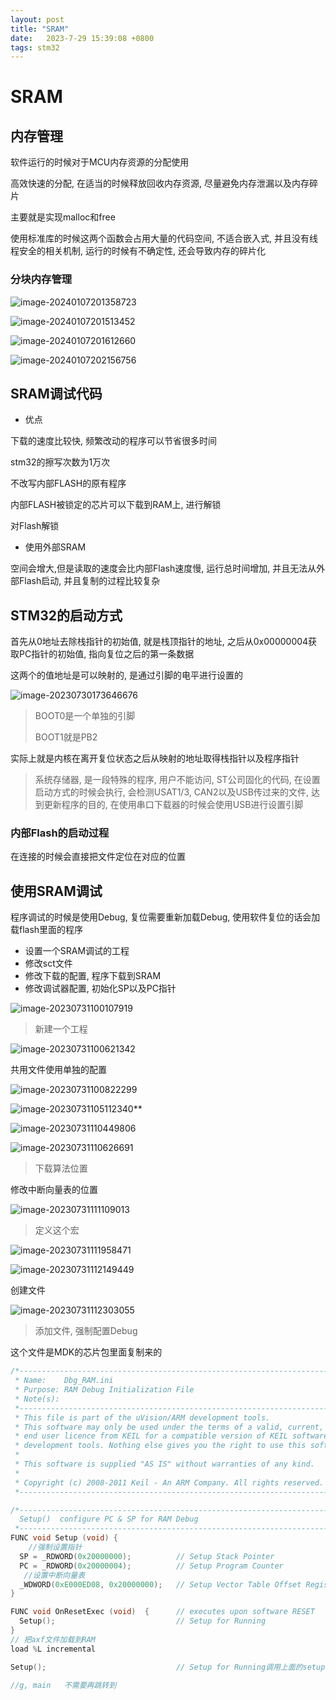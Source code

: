 ```yaml
---
layout: post
title: "SRAM" 
date:   2023-7-29 15:39:08 +0800
tags: stm32
---
```


# SRAM

## 内存管理

软件运行的时候对于MCU内存资源的分配使用

高效快速的分配, 在适当的时候释放回收内存资源, 尽量避免内存泄漏以及内存碎片

主要就是实现malloc和free

使用标准库的时候这两个函数会占用大量的代码空间, 不适合嵌入式, 并且没有线程安全的相关机制, 运行的时候有不确定性, 还会导致内存的碎片化

### 分块内存管理

![image-20240107201358723](https://picture-01-1316374204.cos.ap-beijing.myqcloud.com/image/202401072013836.png)

![image-20240107201513452](https://picture-01-1316374204.cos.ap-beijing.myqcloud.com/image/202401072015547.png)

![image-20240107201612660](https://picture-01-1316374204.cos.ap-beijing.myqcloud.com/image/202401072016744.png)

![image-20240107202156756](https://picture-01-1316374204.cos.ap-beijing.myqcloud.com/image/202401072021848.png)

## SRAM调试代码

+   优点 

下载的速度比较快, 频繁改动的程序可以节省很多时间

stm32的擦写次数为1万次

不改写内部FLASH的原有程序

内部FLASH被锁定的芯片可以下载到RAM上, 进行解锁

对Flash解锁

+   使用外部SRAM

空间会增大,但是读取的速度会比内部Flash速度慢, 运行总时间增加, 并且无法从外部Flash启动, 并且复制的过程比较复杂

## STM32的启动方式

首先从0地址去除栈指针的初始值, 就是栈顶指针的地址, 之后从0x00000004获取PC指针的初始值, 指向复位之后的第一条数据

这两个的值地址是可以映射的, 是通过引脚的电平进行设置的

![image-20230730173646676](https://picture-01-1316374204.cos.ap-beijing.myqcloud.com/image/202310281047228.png)

>   BOOT0是一个单独的引脚
>
>   BOOT1就是PB2

实际上就是内核在离开复位状态之后从映射的地址取得栈指针以及程序指针

>   系统存储器,  是一段特殊的程序, 用户不能访问, ST公司固化的代码, 在设置启动方式的时候会执行, 会检测USAT1/3, CAN2以及USB传过来的文件, 达到更新程序的目的, 在使用串口下载器的时候会使用USB进行设置引脚

### 内部Flash的启动过程

在连接的时候会直接把文件定位在对应的位置

## 使用SRAM调试

程序调试的时候是使用Debug, 复位需要重新加载Debug, 使用软件复位的话会加载flash里面的程序

+   设置一个SRAM调试的工程
+   修改sct文件
+   修改下载的配置, 程序下载到SRAM
+   修改调试器配置, 初始化SP以及PC指针

![image-20230731100107919](https://picture-01-1316374204.cos.ap-beijing.myqcloud.com/image/202310281047229.png)

>   新建一个工程

![image-20230731100621342](https://picture-01-1316374204.cos.ap-beijing.myqcloud.com/image/202310281047230.png)

共用文件使用单独的配置

![image-20230731100822299](https://picture-01-1316374204.cos.ap-beijing.myqcloud.com/image/202310281047231.png)

![image-20230731105112340](https://picture-01-1316374204.cos.ap-beijing.myqcloud.com/image/202310281047232.png)**

![image-20230731110449806](https://picture-01-1316374204.cos.ap-beijing.myqcloud.com/image/202310281047233.png)

![image-20230731110626691](https://picture-01-1316374204.cos.ap-beijing.myqcloud.com/image/202310281047234.png)

>   下载算法位置

修改中断向量表的位置

![image-20230731111109013](https://picture-01-1316374204.cos.ap-beijing.myqcloud.com/image/202310281047235.png)

>   定义这个宏

![image-20230731111958471](https://picture-01-1316374204.cos.ap-beijing.myqcloud.com/image/202310281047236.png)

![image-20230731112149449](https://picture-01-1316374204.cos.ap-beijing.myqcloud.com/image/202310281047237.png)

创建文件

![image-20230731112303055](https://picture-01-1316374204.cos.ap-beijing.myqcloud.com/image/202310281047238.png) 

> 添加文件, 强制配置Debug

这个文件是MDK的芯片包里面复制来的

```c
/*----------------------------------------------------------------------------
 * Name:    Dbg_RAM.ini
 * Purpose: RAM Debug Initialization File
 * Note(s):
 *----------------------------------------------------------------------------
 * This file is part of the uVision/ARM development tools.
 * This software may only be used under the terms of a valid, current,
 * end user licence from KEIL for a compatible version of KEIL software
 * development tools. Nothing else gives you the right to use this software.
 *
 * This software is supplied "AS IS" without warranties of any kind.
 *
 * Copyright (c) 2008-2011 Keil - An ARM Company. All rights reserved.
 *----------------------------------------------------------------------------*/

/*----------------------------------------------------------------------------
  Setup()  configure PC & SP for RAM Debug
 *----------------------------------------------------------------------------*/
FUNC void Setup (void) {
    //强制设置指针
  SP = _RDWORD(0x20000000);          // Setup Stack Pointer
  PC = _RDWORD(0x20000004);          // Setup Program Counter
   //设置中断向量表
  _WDWORD(0xE000ED08, 0x20000000);   // Setup Vector Table Offset Register
}

FUNC void OnResetExec (void)  {      // executes upon software RESET
  Setup();                           // Setup for Running
}
// 把axf文件加载到RAM
load %L incremental

Setup();                             // Setup for Running调用上面的setup函数设置环境

//g, main	不需要再跳转到
```













